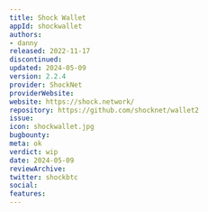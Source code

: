 ```yaml
---
title: Shock Wallet
appId: shockwallet
authors:
- danny
released: 2022-11-17
discontinued: 
updated: 2024-05-09
version: 2.2.4
provider: ShockNet
providerWebsite: 
website: https://shock.network/
repository: https://github.com/shocknet/wallet2
issue: 
icon: shockwallet.jpg
bugbounty: 
meta: ok
verdict: wip
date: 2024-05-09
reviewArchive:
twitter: shockbtc
social:
features:
---
```

